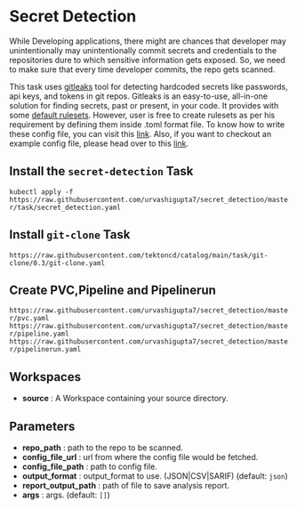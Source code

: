 # Secret Detection

While Developing applications, there might are chances that developer may unintentionally may unintentionally commit secrets and credentials to the repositories dure to which sensitive information gets exposed. So, we need to make sure that every time developer commits, the repo gets scanned.

This task uses [gitleaks](https://github.com/zricethezav/gitleaks) tool for detecting hardcoded secrets like passwords, api keys, and tokens in git repos. Gitleaks is an easy-to-use, all-in-one solution for finding secrets, past or present, in your code. It provides with some [default rulesets](https://github.com/zricethezav/gitleaks/blob/master/config/default.go). However, user is free to create rulesets as per his requirement by defining them inside .toml format file. To know how to write these config file, you can visit this [link](https://github.com/zricethezav/gitleaks#rules-summary). Also, if you want to checkout an example config file, please head over to this [link](https://github.com/urvashigupta7/secret_detection/blob/master/gitleaks.toml).

## Install the  `secret-detection` Task
`kubectl apply -f https://raw.githubusercontent.com/urvashigupta7/secret_detection/master/task/secret_detection.yaml`

## Install `git-clone` Task
`https://raw.githubusercontent.com/tektoncd/catalog/main/task/git-clone/0.3/git-clone.yaml`

## Create PVC,Pipeline and Pipelinerun
`https://raw.githubusercontent.com/urvashigupta7/secret_detection/master/pvc.yaml`
`https://raw.githubusercontent.com/urvashigupta7/secret_detection/master/pipeline.yaml`
`https://raw.githubusercontent.com/urvashigupta7/secret_detection/master/pipelinerun.yaml`

## Workspaces
* **source** : A Workspace containing your source directory.

## Parameters 
* **repo_path** : path to the repo to be scanned.
* **config_file_url** : url from where the config file would be fetched.
* **config_file_path** : path to config file.
* **output_format** : output_format to use. (JSON|CSV|SARIF) (default: `json`)
* **report_output_path** : path of file to save analysis report.
* **args** : args. (default: `[]`)
